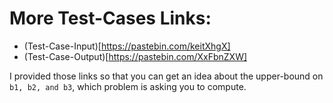 # More Test-Cases Links:
* (Test-Case-Input)[https://pastebin.com/keitXhgX]
* (Test-Case-Output)[https://pastebin.com/XxFbnZXW]

I provided those links so that you can get an idea about the upper-bound on `b1, b2, and b3`, which problem is asking you to compute.
